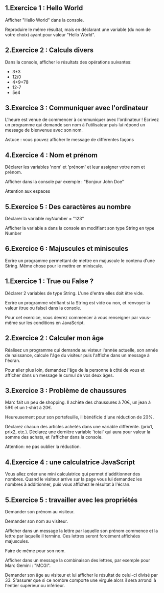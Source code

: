 ## 1\.Exercice 1 : Hello World

Afficher "Hello World" dans la console.

Reproduire le même résultat, mais en déclarant une variable (du nom de votre choix) ayant pour valeur "Hello World".

## 2\.Exercice 2 : Calculs divers

Dans la console, afficher le résultats des opérations suivantes:

- 3*3
- 12/0
- 4+9+78
- 12-7
- 5e4

## 3\.Exercice 3 : Communiquer avec l'ordinateur

L'heure est venue de commencer à communiquer avec l'ordinateur ! Ecrivez un programme qui demande son nom à l'utilisateur puis lui répond un message de bienvenue avec son nom.

Astuce : vous pouvez afficher le message de différentes façons

## 4\.Exercice 4 : Nom et prénom

Déclarer les variables 'nom' et 'prénom' et leur assigner votre nom et prénom.

Afficher dans la console par exemple : "Bonjour John Doe"

Attention aux espaces

## 5\.Exercice 5 : Des caractères au nombre

Déclarer la variable myNumber = "123"

Afficher la variable a dans la console en modifiant son type String en type Number


## 6\.Exercice 6 : Majuscules et miniscules

Ecrire un programme permettant de mettre en majuscule le contenu d'une String. Même chose pour le mettre en miniscule.


## 1\.Exercice 1 : True ou False ?

Déclarer 2 variables de type String. L'une d'entre elles doit être vide.

Ecrire un programme vérifiant si la String est vide ou non, et renvoyer la valeur (true ou false) dans la console.

Pour cet exercice, vous devrez commencer à vous renseigner par vous-même sur les conditions en JavaScript.

## 2\.Exercice 2 : Calculer mon âge

Réalisez un programme qui demande au visteur l'année actuelle, son année de naissance, calcule l'âge du visiteur puis l'affiche dans un message à l'écran.

Pour aller plus loin, demandez l'âge de la personne à côté de vous et afficher dans un message le cumul de vos deux âges.


## 3\.Exercice 3 : Problème de chaussures

Marc fait un peu de shopping. Il achète des chaussures à 70€, un jean à 59€ et un t-shirt à 20€.

Heureusement pour son portefeuille, il bénéficie d'une réduction de 20%.

Déclarez chacun des articles achetés dans une variable différente. (prix1, prix2, etc.). Déclarez une dernière variable 'total' qui aura pour valeur la somme des achats, et l'afficher dans la console.

Attention: ne pas oublier la réduction.

## 4\.Exercice 4 : une calculatrice JavaScript

Vous allez créer une mini calculatrice qui permet d'additionner des nombres. Quand le visiteur arrive sur la page vous lui demandez les nombres à additionner, puis vous affichez le résultat à l'écran.

## 5\.Exercice 5 : travailler avec les propriétés

Demander son prénom au visiteur.

Demander son nom au visiteur.

Afficher dans un message la lettre par laquelle son prénom commence et la lettre par laquelle il termine. Ces lettres seront forcément affichées majuscules.

Faire de même pour son nom.

Afficher dans un message la combinaison des lettres, par exemple pour Marc Gemini : "MCGI".

Demander son âge au visiteur  et lui afficher le résultat de celui-ci divisé par 33. S'assurer que si ce nombre comporte une virgule alors il sera arrondi à l'entier supérieur ou inférieur.
